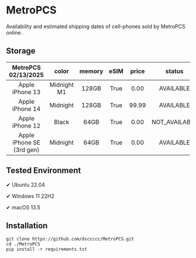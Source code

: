 # MetroPCS
Availability and estimated shipping dates of cell-phones sold by MetroPCS online.
## Storage
|MetroPCS 02/13/2025|color|memory|eSIM|price|status|shipping from|shipping to|
|:--:|:--:|:--:|:--:|:--:|:--:|:--:|:--:|
|Apple iPhone 13|Midnight M1|128GB|True|0.00|AVAILABLE|02/13/2025|02/17/2025|
|Apple iPhone 14|Midnight|128GB|True|99.99|AVAILABLE|02/13/2025|02/17/2025|
|Apple iPhone 12|Black|64GB|True|0.00|NOT_AVAILABLE|02/20/2025|02/26/2025|
|Apple iPhone SE (3rd gen)|Midnight|64GB|True|0.00|AVAILABLE|02/13/2025|02/17/2025|

## Tested Environment
✔ Ubuntu 22.04

✔ Windows 11 22H2

✔ macOS 13.5
## Installation
```
git clone https://github.com/dsccccc/MetroPCS.git
cd ./MetroPCS
pip install -r requirements.txt
```
